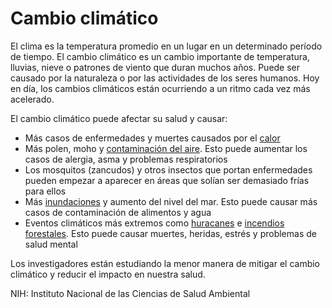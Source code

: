 Cambio climático
================



El clima es la temperatura promedio en un lugar en un determinado período de tiempo. El cambio climático es un cambio importante de temperatura, lluvias, nieve o patrones de viento que duran muchos años. Puede ser causado por la naturaleza o por las actividades de los seres humanos. Hoy en día, los cambios climáticos están ocurriendo a un ritmo cada vez más acelerado. 




El cambio climático puede afectar su salud y causar:

* Más casos de enfermedades y muertes causados por el [calor](https://medlineplus.gov/spanish/heatillness.html)
* Más polen, moho y [contaminación del aire](https://medlineplus.gov/spanish/airpollution.html). Esto puede aumentar los casos de alergia, asma y problemas respiratorios
* Los mosquitos (zancudos) y otros insectos que portan enfermedades pueden empezar a aparecer en áreas que solían ser demasiado frías para ellos
* Más [inundaciones](https://medlineplus.gov/spanish/floods.html) y aumento del nivel del mar. Esto puede causar más casos de contaminación de alimentos y agua
* Eventos climáticos más extremos como [huracanes](https://medlineplus.gov/spanish/hurricanes.html) e [incendios forestales](https://medlineplus.gov/spanish/wildfires.html). Esto puede causar muertes, heridas, estrés y problemas de salud mental





 Los investigadores están estudiando la menor manera de mitigar el cambio climático y reducir el impacto en nuestra salud. 


NIH: Instituto Nacional de las Ciencias de Salud Ambiental

